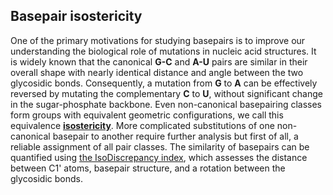 ## Basepair isostericity

One of the primary motivations for studying basepairs is to improve our understanding the biological role of mutations in nucleic acid structures.
It is widely known that the canonical **G-C** and **A-U** pairs are similar in their overall shape with nearly identical distance and angle between the two glycosidic bonds.
Consequently, a mutation from **G** to **A** can be effectively reversed by mutating the complementary **C** to **U**, without significant change in the sugar-phosphate backbone.
Even non-canonical basepairing classes form groups with equivalent geometric configurations, we call this equivalence [**isostericity**](https://doi.org/10.1016/j.febslet.2014.06.031).
More complicated substitutions of one non-canonical basepair to another require further analysis but first of all, a reliable assignment of all pair classes.
The similarity of basepairs can be quantified using [the IsoDiscrepancy index](https://doi.org/10.1093/nar/gkp011), which assesses the distance
between C1' atoms, basepair structure, and a rotation between the glycosidic bonds.
<!-- The publication {{{REFERENCE}}} also includes similarity tables for the entire cWW family, which can be found in Tables 3 and 5 {{{WHAT TABLES, WHERE???}}}.  -->

<!-- Tools like [Infernal](https://doi.org/10.1093/bioinformatics/btp157) can utilize structural information (albeit in the form of an MSA) -->


<!-- maybe?: CM/Infernal alignment/search něco? {{{NE STACI}}} -->
